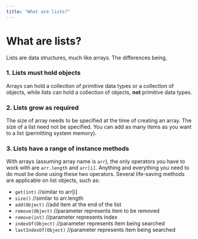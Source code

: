 ```yaml
---
title: "What are lists?"
---
```


# What are lists?

Lists are data structures, much like arrays. The differences being,

### 1. Lists must hold objects

Arrays can hold a collection of primitive data types or a collection of objects, while lists can hold a collection of objects, **not** primitive data types.

### 2. Lists grow as required

The size of array needs to be specified at the time of creating an array. The size of a list need not be specified. You can add as many items as you want to a list (permitting system memory).

### 3. Lists have a range of instance methods

With arrays (assuming array name is `arr`), the only operators you have to work with are `arr.length` and `arr[i]`. Anything and everything you need to do must be done using these two operators. Several life-saving methods are applicable on list objects, such as: 
	
- `get(int)` //similar to arr[i]
- `size()` //similar to arr.length
- `add(Object)`	//add item at the end of the list
- `remove(Object)` //parameter represents item to be removed
- `remove(int)` //parameter represents index
- `indexOf(Object)` //parameter represents item being searched
- `lastIndexOf(Object)` //parameter represents item being searched

